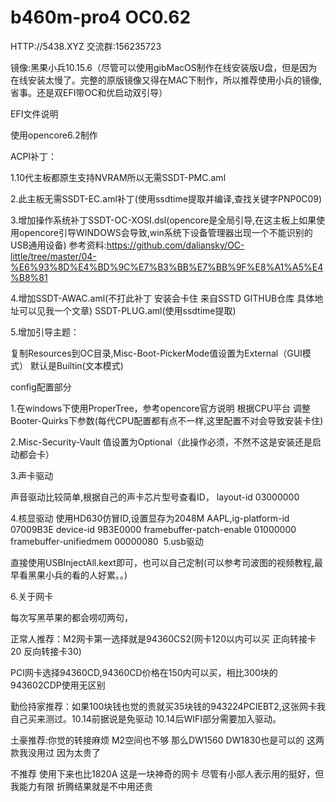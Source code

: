 # b460m-pro4 OC0.62
HTTP://5438.XYZ
交流群:156235723

镜像:黑果小兵10.15.6（尽管可以使用gibMacOS制作在线安装版U盘，但是因为在线安装太慢了。完整的原版镜像又得在MAC下制作，所以推荐使用小兵的镜像,省事。还是双EFI带OC和优启动双引导）

EFI文件说明

使用opencore6.2制作

ACPI补丁：

1.10代主板都原生支持NVRAM所以无需SSDT-PMC.aml

2.此主板无需SSDT-EC.aml补丁(使用ssdtime提取并编译,查找关键字PNP0C09)

3.增加操作系统补丁SSDT-OC-XOSI.dsl(opencore是全局引导,在这主板上如果使用opencore引导WINDOWS会导致,win系统下设备管理器出现一个不能识别的USB通用设备) 参考资料:https://github.com/daliansky/OC-little/tree/master/04-%E6%93%8D%E4%BD%9C%E7%B3%BB%E7%BB%9F%E8%A1%A5%E4%B8%81

4.增加SSDT-AWAC.aml(不打此补丁 安装会卡住 来自SSTD GITHUB仓库 具体地址可以见我一个文章)   SSDT-PLUG.aml(使用ssdtime提取)

5.增加引导主题：

复制Resources到OC目录,Misc-Boot-PickerMode值设置为External（GUI模式）    默认是Builtin(文本模式)



config配置部分

1.在windows下使用ProperTree，参考opencore官方说明 根据CPU平台 调整Booter-Quirks下参数(每代CPU配置都有点不一样,这里配置不对会导致安装卡住)

2.Misc-Security-Vault 值设置为Optional（此操作必须，不然不这是安装还是启动都会卡）

3.声卡驱动

声音驱动比较简单,根据自己的声卡芯片型号查看ID，
layout-id 03000000

4.核显驱动 使用HD630仿冒ID,设置显存为2048M
AAPL,ig-platform-id 07009B3E
device-id 9B3E0000
framebuffer-patch-enable  01000000
framebuffer-unifiedmem  00000080
​
5.usb驱动

直接使用USBInjectAll.kext即可，也可以自己定制(可以参考司波图的视频教程,最早看黑果小兵的看的人好累。。)

6.关于网卡

每次写黑苹果的都会唠叨两句，

正常人推荐：M2网卡第一选择就是94360CS2(网卡120以内可以买 正向转接卡20  反向转接卡30)

PCI网卡选择94360CD,94360CD价格在150内可以买，相比300块的943602CDP使用无区别

勤俭持家推荐：如果100块钱也觉的贵就买35块钱的943224PCIEBT2,这张网卡我自己买来测过。10.14前据说是免驱动 10.14后WIFI部分需要加入驱动。

土豪推荐:你觉的转接麻烦 M2空间也不够  那么DW1560 DW1830也是可以的  这两款我没用过 因为太贵了

不推荐 使用下来也比1820A 这是一块神奇的网卡 尽管有小部人表示用的挺好，但我能力有限 折腾结果就是不中用还贵
